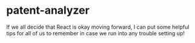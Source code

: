 # patent-analyzer

If we all decide that React is okay moving forward, I can put some helpful tips for all of us to remember in case we run into any trouble setting up!
